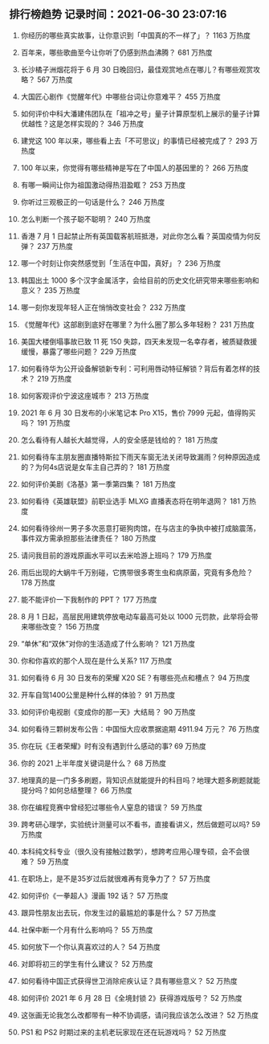 
## 排行榜趋势 记录时间：2021-06-30 23:07:16
  
  1. 你经历的哪些真实故事，让你意识到「中国真的不一样了」？ 1163 万热度
    
  2. 百年来，哪些歌曲至今让你听了仍感到热血沸腾？ 681 万热度
    
  3. 长沙橘子洲烟花将于 6 月 30 日晚回归，最佳观赏地点在哪儿？有哪些观赏攻略？ 567 万热度
    
  4. 大国匠心剧作《觉醒年代》中哪些台词让你意难平？ 455 万热度
    
  5. 如何评价中科大潘建伟团队在「祖冲之号」量子计算原型机上展示的量子计算优越性？这是怎样实现的？ 346 万热度
    
  6. 建党这 100 年以来，哪些看上去「不可思议」的事情已经被完成了？ 293 万热度
    
  7. 100 年以来，你觉得有哪些精神是写在了中国人的基因里的？ 266 万热度
    
  8. 有哪一瞬间让你为祖国激动得热泪盈眶？ 253 万热度
    
  9. 你听过三观极正的一句话是什么？ 246 万热度
    
  10. 怎么判断一个孩子聪不聪明？ 240 万热度
    
  11. 香港 7 月 1 日起禁止所有英国载客航班抵港，对此你怎么看？英国疫情为何反弹？ 237 万热度
    
  12. 哪一个时刻让你突然感觉到「生活在中国，真好」？ 236 万热度
    
  13. 韩国出土 1000 多个汉字金属活字，会给目前的历史文化研究带来哪些影响和意义？ 235 万热度
    
  14. 哪一刻你发现年轻人正在悄悄改变社会？ 232 万热度
    
  15. 《觉醒年代》这部剧到底好在哪里？为什么圈了那么多年轻粉？ 231 万热度
    
  16. 美国大楼倒塌事故已致 11 死 150 失踪，四天未发现一名幸存者，被质疑救援缓慢，暴露了哪些问题？ 229 万热度
    
  17. 如何看待华为公开设备解锁新专利：可利用唇动特征解锁？背后有着怎样的技术？ 219 万热度
    
  18. 如何客观评价宁波这座城市？ 213 万热度
    
  19. 2021 年 6 月 30 日发布的小米笔记本 Pro X15，售价 7999 元起，值得购买吗？ 191 万热度
    
  20. 怎么看待有人越长大越觉得，人的安全感是钱给的？ 181 万热度
    
  21. 如何看待车主朋友圈直播特斯拉下雨天车窗无法关闭导致漏雨？何种原因造成的？为何4s店说是女车主自己弄的？ 181 万热度
    
  22. 如何评价美剧《洛基》第一季第四集？ 181 万热度
    
  23. 如何看待《英雄联盟》前职业选手 MLXG 直播表态将在明年退网？ 181 万热度
    
  24. 如何看待徐州一男子多次恶意打砸狗肉馆，在与店主的争执中被打成脑震荡，事件双方需承担那些法律责任？ 180 万热度
    
  25. 请问我目前的游戏原画水平可以去米哈游上班吗？ 179 万热度
    
  26. 雨后出现的大蜗牛千万别碰，它携带很多寄生虫和病原菌，究竟有多危险？ 178 万热度
    
  27. 能不能评价一下我制作的 PPT？ 177 万热度
    
  28. 8 月 1 日起，高层民用建筑停放电动车最高可处以 1000 元罚款，此举将会带来哪些改变？ 156 万热度
    
  29. “单休”和“双休”对你的生活造成了什么影响？ 121 万热度
    
  30. 你和你喜欢的那个人现在是什么关系? 117 万热度
    
  31. 如何看待 6 月 30 日发布的荣耀 X20 SE？有哪些亮点和槽点？ 94 万热度
    
  32. 开车自驾1400公里是种什么样的体验？ 91 万热度
    
  33. 如何评价电视剧《变成你的那一天》大结局？ 90 万热度
    
  34. 如何看待三颗树发布公告：中国恒大应收票据逾期 4911.94 万元？ 76 万热度
    
  35. 你在玩《王者荣耀》时有没有遇到什么感动的事? 69 万热度
    
  36. 你的 2021 上半年度关键词是什么？ 68 万热度
    
  37. 地理真的是一门多多刷题，背知识点就能提升的科目吗？地理大题多刷题就能提分吗？如何总结整理？ 66 万热度
    
  38. 你在编程竞赛中曾经犯过哪些令人窒息的错误？ 59 万热度
    
  39. 跨考研心理学，实验统计测量可以不看书，直接看讲义，然后做题可以吗? 59 万热度
    
  40. 本科纯文科专业（很久没有接触过数学），想跨考应用心理专硕，会不会很难？ 59 万热度
    
  41. 在职场上，是不是35岁过后就很难再有竞争力了？ 57 万热度
    
  42. 如何评价《一拳超人》漫画 192 话？ 57 万热度
    
  43. 跟异性朋友出去玩，你发生过的最尴尬的事是什么？ 57 万热度
    
  44. 社保中断一个月有什么影响吗？ 55 万热度
    
  45. 如何放下一个你认真喜欢过的人？ 54 万热度
    
  46. 对即将初三的学生有什么建议？ 52 万热度
    
  47. 如何看待中国正式获得世卫消除疟疾认证？具有哪些意义？ 52 万热度
    
  48. 如何评价 2021 年 6 月 28 日《全境封锁 2》获得游戏版号？ 52 万热度
    
  49. 这张画无论我怎么改都带有一种不协调感，请问我应该怎么改进？ 52 万热度
    
  50. PS1 和 PS2 时期过来的主机老玩家现在还在玩游戏吗？ 52 万热度
    